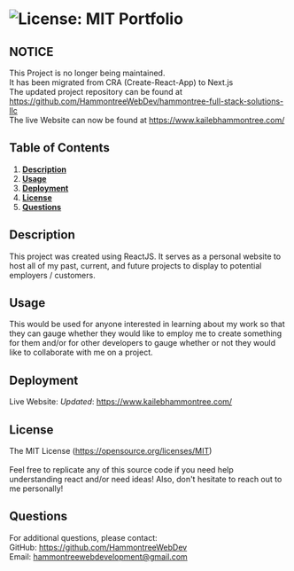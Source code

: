 # ![License: MIT](https://img.shields.io/badge/License-MIT-yellow.svg) Portfolio
  ## **NOTICE**
  This Project is no longer being maintained.
  <br>
  It has been migrated from CRA (Create-React-App) to Next.js
  <br>
  The updated project repository can be found at https://github.com/HammontreeWebDev/hammontree-full-stack-solutions-llc
  <br>
  The live Website can now be found at https://www.kailebhammontree.com/
  ## Table of Contents
  1. **[Description](#description)**<br>
  3. **[Usage](#usage)**<br>
  4. **[Deployment](#deployment)**<br>
  5. **[License](#license)**<br>
  6. **[Questions](#questions)**<br>
  ## Description
  This project was created using ReactJS. It serves as a personal website to host all of my past, current, and future projects to display to potential employers / customers.
  ## Usage
  This would be used for anyone interested in learning about my work so that they can gauge whether they would like to employ me to create something for them and/or for other developers to gauge whether or not they would like to collaborate with me on a project.
  ## Deployment
  Live Website: *Updated*: https://www.kailebhammontree.com/
  ## License
  The MIT License (https://opensource.org/licenses/MIT)
  <br>
  <br>
  Feel free to replicate any of this source code if you need help understanding react and/or need ideas! Also, don't hesitate to reach out to me personally!
  ## Questions
  For additional questions, please contact:<br>
  GitHub: https://github.com/HammontreeWebDev<br>
  Email: hammontreewebdevelopment@gmail.com
